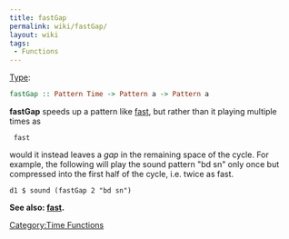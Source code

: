 ```yaml
---
title: fastGap
permalink: wiki/fastGap/
layout: wiki
tags:
 - Functions
---
```


[Type](/wiki/Type_signature "wikilink"):

``` haskell
fastGap :: Pattern Time -> Pattern a -> Pattern a
```

**fastGap** speeds up a pattern like [fast](fast "wikilink"), but rather
than it playing multiple times as

     fast

would it instead leaves a *gap* in the remaining space of the cycle. For
example, the following will play the sound pattern "bd sn" only once but
compressed into the first half of the cycle, i.e. twice as fast.

    d1 $ sound (fastGap 2 "bd sn")

**See also: [fast](fast "wikilink").**

[Category:Time Functions](/wiki/Category:Time_Functions "wikilink")
